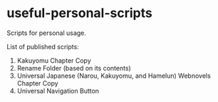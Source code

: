# useful-personal-scripts
 Scripts for personal usage.

List of published scripts:
1. Kakuyomu Chapter Copy
2. Rename Folder (based on its contents)
3. Universal Japanese (Narou, Kakuyomu, and Hamelun) Webnovels Chapter Copy
4. Universal Navigation Button
